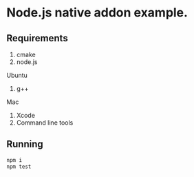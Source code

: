 # Node.js native addon example.

## Requirements
1. cmake
2. node.js

Ubuntu
1. g++

Mac
1. Xcode
2. Command line tools

## Running
```bash
npm i
npm test
```